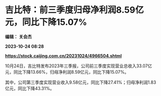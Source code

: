 # 吉比特：前三季度归母净利润8.59亿元，同比下降15.07%
**编辑： 关会杰**

**2023-10-24 08:28**

**https://stock.caijing.com.cn/20231024/4966504.shtml**

10月24日，吉比特发布2023年三季报，公司前三季度实现营业总收入33.07亿元，同比下降13.66%，归母净利润8.59亿元，同比下降15.07%。

其中，公司第三季度实现营业收入9.58亿元，同比下降27.41%；归母净利润1.83亿元，同比下降43.31%。